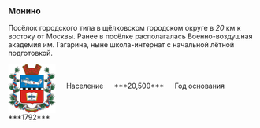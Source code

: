 <!--2021-11-02 01:29:12-->
### Монино
Посёлок городского типа в щёлковском городском округе в *20* км к востоку от Москвы.
Ранее в посёлке располагалась Военно-воздушная академия им. Гагарина, 
ныне школа-интернат с начальной лётной подготовкой.

<span class="dt">
  <img src="Monino.png" align="middle" width="96px"> &emsp; 
<span class="dtc">
  Население &emsp; ***20,500*** &emsp;
  Год&nbsp;основания &emsp; ***1792***
</span>
</span>